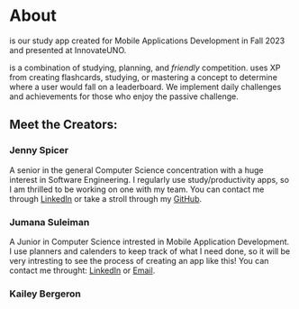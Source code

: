 # About <name placeholder>
<name placeholder> is our study app created for Mobile Applications Development in Fall 2023 and presented at InnovateUNO.

<name placeholder> is a combination of studying, planning, and _friendly_ competition. <name placeholder> uses XP from creating flashcards, studying, or mastering a concept to determine where a user would fall on a leaderboard. We implement daily challenges and achievements for those who enjoy the passive challenge.

## Meet the Creators:
### Jenny Spicer
A senior in the general Computer Science concentration with a huge interest in Software Engineering. I regularly use study/productivity apps, so I am thrilled to be working on one with my team. You can contact me through [LinkedIn](https://www.linkedin.com/in/jenspi/) or take a stroll through my [GitHub](https://github.com/Jenspi).
### Jumana Suleiman
A Junior in Computer Science intrested in Mobile Application Development. I use planners and calenders to keep track of what I need done, so it will be very intresting to see the process of creating an app like this! You can contact me throught: [LinkedIn](https://www.linkedin.com/in/jumana-sul) or [Email](jumana.suleiman.cs@gmail.com).

### Kailey Bergeron
